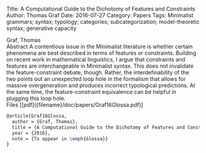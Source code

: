 Title: A Computational Guide to the Dichotomy of Features and Constraints
Author: Thomas Graf
Date: 2016-07-27
Category: Papers
Tags: Minimalist grammars; syntax; typology; categories; subcategorization; model-theoretic syntax; generative capacity

<div markdown class="authors">
Graf, Thomas
</div>

<div markdown class="abstract">
<span id="abstract-title">Abstract</span>
A contentious issue in the Minimalist literature is whether certain phenomena are best described in terms of features or constraints.
Building on recent work in mathematical linguistics, I argue that constraints and features are interchangeable in Minimalist syntax.
This does not invalidate the feature-constraint debate, though.
Rather, the interdefinability of the two points out an unexpected loop hole in the formalism that allows for massive overgeneration and produces incorrect typological predictions.
At the same time, the feature-constraint equivalence can be helpful in plugging this loop hole.
</div>

<div markdown class="files">
<span id="files-title">Files</span>
[[pdf]({filename}/doc/papers/Graf16Glossa.pdf)]
</div>

~~~latex
@article{Graf16Glossa,
  author = {Graf, Thomas},
  title = {A Computational Guide to the Dichotomy of Features and Constraints},
  year = {2016},
  note = {To appear in \emph{Glossa}}
}
~~~
